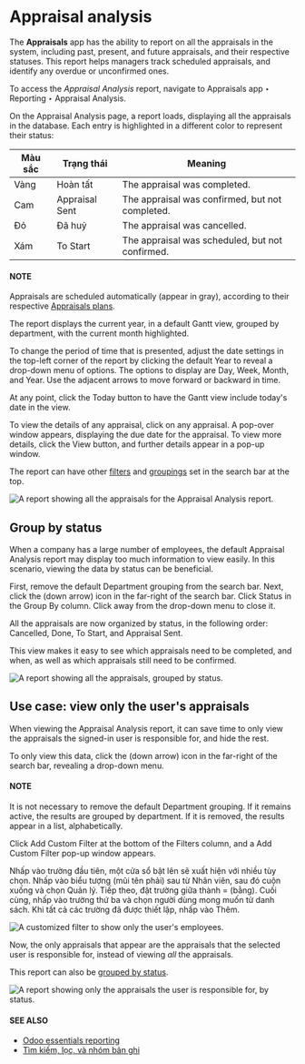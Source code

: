 # Appraisal analysis

The **Appraisals** app has the ability to report on all the appraisals in the system, including
past, present, and future appraisals, and their respective statuses. This report helps managers
track scheduled appraisals, and identify any overdue or unconfirmed ones.

To access the *Appraisal Analysis* report, navigate to Appraisals app ‣ Reporting
‣ Appraisal Analysis.

On the Appraisal Analysis page, a report loads, displaying all the appraisals in the
database. Each entry is highlighted in a different color to represent their status:

| Màu sắc   | Trạng thái     | Meaning                                         |
|-----------|----------------|-------------------------------------------------|
| Vàng      | Hoàn tất       | The appraisal was completed.                    |
| Cam       | Appraisal Sent | The appraisal was confirmed, but not completed. |
| Đỏ        | Đã huỷ         | The appraisal was cancelled.                    |
| Xám       | To Start       | The appraisal was scheduled, but not confirmed. |

#### NOTE
Appraisals are scheduled automatically (appear in gray), according to their respective
[Appraisals plans](../appraisals.md#appraisals-appraisal-plan).

The report displays the current year, in a default Gantt view, grouped by department, with the
current month highlighted.

To change the period of time that is presented, adjust the date settings in the top-left corner of
the report by clicking the default Year to reveal a drop-down menu of options. The
options to display are Day, Week, Month, and Year.
Use the adjacent arrows to move forward or backward in time.

At any point, click the Today button to have the Gantt view include today's date in the
view.

To view the details of any appraisal, click on any appraisal. A pop-over window appears, displaying
the due date for the appraisal. To view more details, click the View button, and further
details appear in a pop-up window.

The report can have other [filters](../../essentials/search.md#search-filters) and [groupings](../../essentials/search.md#search-group) set in
the search bar at the top.

![A report showing all the appraisals for the Appraisal Analysis report.](applications/hr/appraisals/appraisal_analysis/analysis.png)

<a id="appraisals-group-status"></a>

## Group by status

When a company has a large number of employees, the default Appraisal Analysis report
may display too much information to view easily. In this scenario, viewing the data by status can be
beneficial.

First, remove the default <i class="oi oi-group"></i> Department grouping from the search bar.
Next, click the <i class="fa fa-caret-down"></i> (down arrow) icon in the far-right of the search
bar. Click Status in the <i class="oi oi-group"></i> Group By column. Click away from
the drop-down menu to close it.

All the appraisals are now organized by status, in the following order: Cancelled,
Done, To Start, and Appraisal Sent.

This view makes it easy to see which appraisals need to be completed, and when, as well as which
appraisals still need to be confirmed.

![A report showing all the appraisals, grouped by status.](applications/hr/appraisals/appraisal_analysis/by-status.png)

## Use case: view only the user's appraisals

When viewing the Appraisal Analysis report, it can save time to only view the appraisals
the signed-in user is responsible for, and hide the rest.

To only view this data, click the <i class="fa fa-caret-down"></i> (down arrow) icon in the
far-right of the search bar, revealing a drop-down menu.

#### NOTE
It is not necessary to remove the default <i class="oi oi-group"></i> Department grouping. If it
remains active, the results are grouped by department. If it is removed, the results appear in a
list, alphabetically.

Click Add Custom Filter at the bottom of the <i class="fa fa-filter"></i> Filters
column, and a Add Custom Filter pop-up window appears.

Nhấp vào trường đầu tiên, một cửa sổ bật lên sẽ xuất hiện với nhiều tùy chọn. Nhấp vào biểu tượng <i class="fa fa-chevron-right"></i> (mũi tên phải) sau từ Nhân viên, sau đó cuộn xuống và chọn Quản lý. Tiếp theo, đặt trường giữa thành = (bằng). Cuối cùng, nhấp vào trường thứ ba và chọn người dùng mong muốn từ danh sách. Khi tất cả các trường đã được thiết lập, nhấp vào Thêm.

![A customized filter to show only the user's employees.](applications/hr/appraisals/appraisal_analysis/custom.png)

Now, the only appraisals that appear are the appraisals that the selected user is responsible for,
instead of viewing *all* the appraisals.

This report can also be [grouped by status](#appraisals-group-status).

![A report showing only the appraisals the user is responsible for, by status.](applications/hr/appraisals/appraisal_analysis/users-appraisals.png)

#### SEE ALSO
- [Odoo essentials reporting](../../essentials/reporting.md)
- [Tìm kiếm, lọc, và nhóm bản ghi](../../essentials/search.md)
